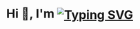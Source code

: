 
<h1 align="center">Hi 👋, I'm 
<a href="https://git.io/typing-svg"><img src="https://readme-typing-svg.demolab.com?font=Fira+Code&weight=500&size=30&pause=1000&vCenter=true&random=false&width=3000&height=30&lines=Chhatrodiya+Mayur;Web+Developer" alt="Typing SVG" align="center"/></a>
</h1>
